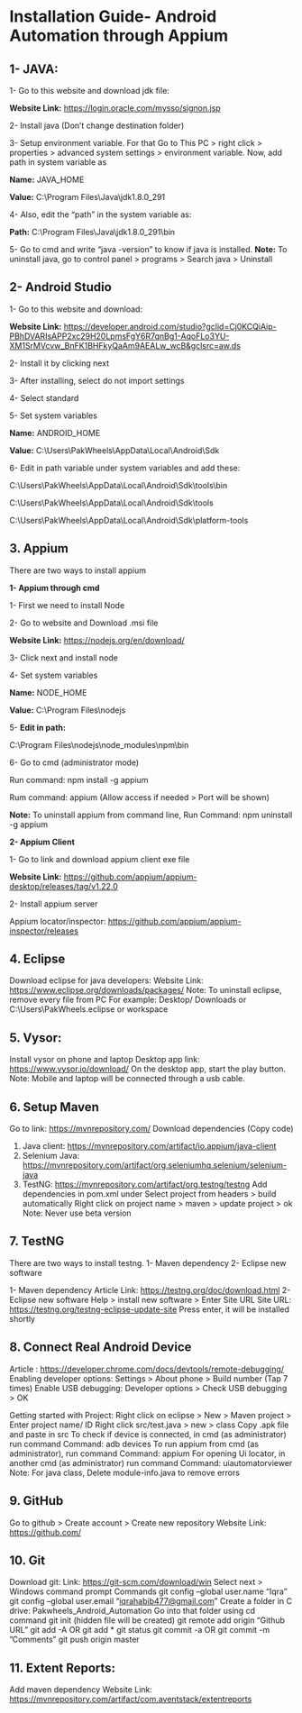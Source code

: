 # Installation Guide- Android Automation through Appium


**1- JAVA:**    
---
1- Go to this website and download jdk file: 

**Website Link:** https://login.oracle.com/mysso/signon.jsp

2- Install java (Don’t change destination folder)

3- Setup environment variable. For that Go to This PC > right click > properties > advanced system settings > environment variable. Now, add path in system variable as

**Name:** JAVA_HOME

**Value:** C:\Program Files\Java\jdk1.8.0_291

4- Also, edit the “path” in the system variable as:

**Path:** C:\Program Files\Java\jdk1.8.0_291\bin

5- Go to cmd and write “java -version” to know if java is installed.
**Note:** To uninstall java, go to control panel > programs > Search java > Uninstall


**2- Android Studio**
----
1- Go to this website and download: 

**Website Link:** https://developer.android.com/studio?gclid=Cj0KCQiAip-PBhDVARIsAPP2xc29H20LpmsFgY6R7qnBg1-AqoFLo3YU-XM1SrMVcvw_BnFK1BHFkyQaAm9AEALw_wcB&gclsrc=aw.ds

2- Install it by clicking next

3- After installing, select do not import settings

4- Select standard

5- Set system variables

**Name:** ANDROID_HOME

**Value:** C:\Users\PakWheels\AppData\Local\Android\Sdk

6- Edit in path variable under system variables and add these:

C:\Users\PakWheels\AppData\Local\Android\Sdk\tools\bin

C:\Users\PakWheels\AppData\Local\Android\Sdk\tools

C:\Users\PakWheels\AppData\Local\Android\Sdk\platform-tools

**3. Appium**
---
There are two ways to install appium

**1- Appium through cmd**

1- First we need to install Node

2- Go to website and Download .msi file

**Website Link:** https://nodejs.org/en/download/

3- Click next and install node

4- Set system variables

**Name:** NODE_HOME

**Value:** C:\Program Files\nodejs

5- **Edit in path:** 

C:\Program Files\nodejs\node_modules\npm\bin

6- Go to cmd (administrator mode)

Run command: npm install -g appium

Rum command: appium (Allow access if needed > Port will be shown)

**Note:** To uninstall appium from command line, Run Command: npm uninstall -g appium

**2- Appium Client**

1- Go to link and download appium client exe file

**Website Link:** https://github.com/appium/appium-desktop/releases/tag/v1.22.0

2- Install appium server

Appium locator/inspector: https://github.com/appium/appium-inspector/releases

**4. Eclipse**
---
Download eclipse for java developers: 
Website Link: https://www.eclipse.org/downloads/packages/
Note: To uninstall eclipse, remove every file from PC
For example: Desktop/ Downloads or C:\Users\PakWheels\.eclipse or workspace

**5. Vysor:**
---
Install vysor on phone and laptop
Desktop app link:  https://www.vysor.io/download/
On the desktop app, start the play button.
Note: Mobile and laptop will be connected through a usb cable. 

**6. Setup Maven**
---
Go to link: https://mvnrepository.com/
Download dependencies (Copy code)
1. Java client: https://mvnrepository.com/artifact/io.appium/java-client
2. Selenium Java: https://mvnrepository.com/artifact/org.seleniumhq.selenium/selenium-java
3. TestNG: https://mvnrepository.com/artifact/org.testng/testng 
Add dependencies in pom.xml under <dependencies> </dependencies>
Select project from headers > build automatically
Right click on project name > maven > update project > ok
Note: Never use beta version

**7. TestNG**
---
There are two ways to install testng.
1- Maven dependency
2- Eclipse new software

1- Maven dependency
Article Link: https://testng.org/doc/download.html
2- Eclipse new software
Help > install new software > Enter Site URL
Site URL: https://testng.org/testng-eclipse-update-site 
Press enter, it will be installed shortly

**8. Connect Real Android Device**
---
Article : https://developer.chrome.com/docs/devtools/remote-debugging/
Enabling developer options: Settings > About phone > Build number (Tap 7 times)
Enable USB debugging: Developer options > Check USB debugging > OK

Getting started with Project:
Right click on eclipse > New > Maven project > Enter project name/ ID
Right click src/test.java > new > class
Copy .apk file and paste in src
To check if device is connected, in cmd (as administrator) run command
Command: adb devices
To run appium from cmd (as administrator), run command
Command: appium
For opening Ui locator, in another cmd (as administrator) run command
Command: uiautomatorviewer
Note: For java class, Delete module-info.java to remove errors

**9. GitHub**
---
Go to github > Create account > Create new repository 
Website Link: https://github.com/

**10. Git**
---
Download git: 
Link: https://git-scm.com/download/win
Select next > Windows command prompt
Commands
git config –global user.name “Iqra”
git config –global user.email “iqrahabib477@gmail.com”
Create a folder in C drive: Pakwheels_Android_Automation
Go into that folder using cd command
git init (hidden file will be created)
git remote add origin “Github URL”
git add -A OR  git add *
git status
git commit -a OR git commit -m ”Comments”
git push origin master

**11. Extent Reports:**
---
Add maven dependency
Website Link: https://mvnrepository.com/artifact/com.aventstack/extentreports
